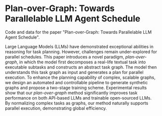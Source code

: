 # Plan-over-Graph: Towards Parallelable LLM Agent Schedule

Code and data for the paper "Plan-over-Graph: Towards Parallelable LLM Agent Schedule".

Large Language Models (LLMs) have demonstrated exceptional abilities in reasoning for task planning. However, challenges remain under-explored for parallel schedules. This paper introduces a novel paradigm, $\textit{plan-over-graph}$, in which the model first decomposes a real-life textual task into executable subtasks and constructs an abstract task graph. The model then understands this task graph as input and generates a plan for parallel execution. To enhance the planning capability of complex, scalable graphs, we design an automated and controllable pipeline to generate synthetic graphs and propose a two-stage training scheme. Experimental results show that our $\textit{plan-over-graph}$ method significantly improves task performance on both API-based LLMs and trainable open-sourced LLMs. By normalizing complex tasks as graphs, our method naturally supports parallel execution, demonstrating global efficiency.